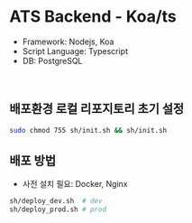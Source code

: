 # ATS Backend - Koa/ts
- Framework: Nodejs, Koa
- Script Language: Typescript
- DB: PostgreSQL

<br>

## 배포환경 로컬 리포지토리 초기 설정
```sh
sudo chmod 755 sh/init.sh && sh/init.sh
```

## 배포 방법
- 사전 설치 필요: Docker, Nginx

```sh
sh/deploy_dev.sh  # dev
sh/deploy_prod.sh # prod
```